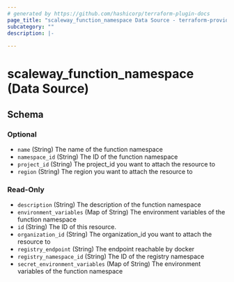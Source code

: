 ```yaml
---
# generated by https://github.com/hashicorp/terraform-plugin-docs
page_title: "scaleway_function_namespace Data Source - terraform-provider-scaleway"
subcategory: ""
description: |-
  
---
```


# scaleway_function_namespace (Data Source)





<!-- schema generated by tfplugindocs -->
## Schema

### Optional

- `name` (String) The name of the function namespace
- `namespace_id` (String) The ID of the function namespace
- `project_id` (String) The project_id you want to attach the resource to
- `region` (String) The region you want to attach the resource to

### Read-Only

- `description` (String) The description of the function namespace
- `environment_variables` (Map of String) The environment variables of the function namespace
- `id` (String) The ID of this resource.
- `organization_id` (String) The organization_id you want to attach the resource to
- `registry_endpoint` (String) The endpoint reachable by docker
- `registry_namespace_id` (String) The ID of the registry namespace
- `secret_environment_variables` (Map of String) The environment variables of the function namespace
